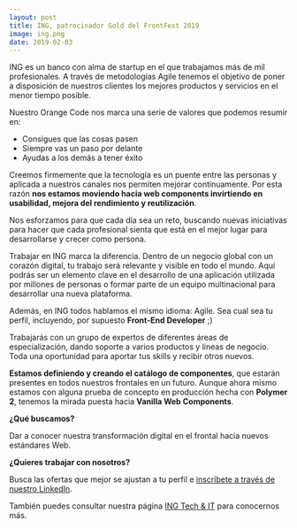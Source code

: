 ```yaml
---
layout: post
title: ING, patrocinador Gold del FrontFest 2019
image: ing.png
date: 2019-02-03
---
```


ING es un banco con alma de startup en el que trabajamos más de mil profesionales. A través
de metodologías Agile tenemos el objetivo de poner a disposición de nuestros clientes los
mejores productos y servicios en el menor tiempo posible.

Nuestro Orange Code nos marca una serie de valores que podemos resumir en:
- Consigues que las cosas pasen
- Siempre vas un paso por delante
- Ayudas a los demás a tener éxito

Creemos firmemente que la tecnología es un puente entre las personas y aplicada a nuestros
canales nos permiten mejorar continuamente. Por esta razón **nos estamos moviendo hacia
web components invirtiendo en usabilidad, mejora del rendimiento y reutilización**.

Nos esforzamos para que cada día sea un reto, buscando nuevas iniciativas para hacer que
cada profesional sienta que está en el mejor lugar para desarrollarse y crecer como persona.

Trabajar en ING marca la diferencia. Dentro de un negocio global con un corazón digital, tu
trabajo será relevante y visible en todo el mundo. Aquí podrás ser un elemento clave en el
desarrollo de una aplicación utilizada por millones de personas o formar parte de un equipo
multinacional para desarrollar una nueva plataforma.

Además, en ING todos hablamos el mismo idioma: Agile. Sea cual sea tu perfil, incluyendo, por
supuesto **Front-End Developer** ;)

Trabajarás con un grupo de expertos de diferentes áreas de especialización, dando soporte a
varios productos y líneas de negocio. Toda una oportunidad para aportar tus skills y recibir
otros nuevos.

**Estamos definiendo y creando el catálogo de componentes**, que estarán presentes en
todos nuestros frontales en un futuro. Aunque ahora mismo estamos con alguna prueba de
concepto en producción hecha con **Polymer 2**, tenemos la mirada puesta hacia **Vanilla Web
Components**.

**¿Qué buscamos?**

Dar a conocer nuestra transformación digital en el frontal hacia nuevos estándares Web.

**¿Quieres trabajar con nosotros?**

Busca las ofertas que mejor se ajustan a tu perfil e [inscríbete a través de nuestro LinkedIn][ingjoboffer].

También puedes consultar nuestra página [ING Tech & IT][ingtechandit] para conocernos más.

[ingjoboffer]: https://www.linkedin.com/company/ing-espana-portugal/jobs/?targetId=6f96ed68-f3e9-4f01-9dcd-311f39b503a6&amp;viewAsMember=true
[ingtechandit]: https://www.linkedin.com/company/ing-espana-portugal/life/?targetId=6f96ed68-f3e9-4f01-9dcd-311f39b503a6&amp;viewAsMember=true